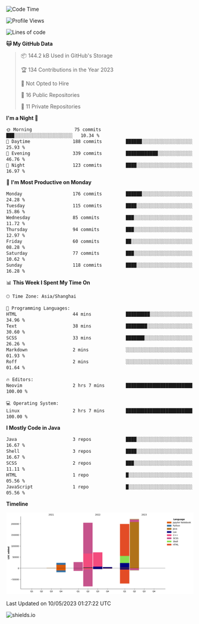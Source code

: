 <!--START_SECTION:waka-->
![Code Time](http://img.shields.io/badge/Code%20Time-263%20hrs%2021%20mins-blue)

![Profile Views](http://img.shields.io/badge/Profile%20Views-0-blue)

![Lines of code](https://img.shields.io/badge/From%20Hello%20World%20I%27ve%20Written-752.6%20thousand%20lines%20of%20code-blue)

**🐱 My GitHub Data** 

> 📦 144.2 kB Used in GitHub's Storage 
 > 
> 🏆 134 Contributions in the Year 2023
 > 
> 🚫 Not Opted to Hire
 > 
> 📜 16 Public Repositories 
 > 
> 🔑 11 Private Repositories 
 > 
**I'm a Night 🦉** 

```text
🌞 Morning                75 commits          ███░░░░░░░░░░░░░░░░░░░░░░   10.34 % 
🌆 Daytime                188 commits         ██████░░░░░░░░░░░░░░░░░░░   25.93 % 
🌃 Evening                339 commits         ████████████░░░░░░░░░░░░░   46.76 % 
🌙 Night                  123 commits         ████░░░░░░░░░░░░░░░░░░░░░   16.97 % 
```
📅 **I'm Most Productive on Monday** 

```text
Monday                   176 commits         ██████░░░░░░░░░░░░░░░░░░░   24.28 % 
Tuesday                  115 commits         ████░░░░░░░░░░░░░░░░░░░░░   15.86 % 
Wednesday                85 commits          ███░░░░░░░░░░░░░░░░░░░░░░   11.72 % 
Thursday                 94 commits          ███░░░░░░░░░░░░░░░░░░░░░░   12.97 % 
Friday                   60 commits          ██░░░░░░░░░░░░░░░░░░░░░░░   08.28 % 
Saturday                 77 commits          ███░░░░░░░░░░░░░░░░░░░░░░   10.62 % 
Sunday                   118 commits         ████░░░░░░░░░░░░░░░░░░░░░   16.28 % 
```


📊 **This Week I Spent My Time On** 

```text
🕑︎ Time Zone: Asia/Shanghai

💬 Programming Languages: 
HTML                     44 mins             █████████░░░░░░░░░░░░░░░░   34.96 % 
Text                     38 mins             ████████░░░░░░░░░░░░░░░░░   30.60 % 
SCSS                     33 mins             ███████░░░░░░░░░░░░░░░░░░   26.26 % 
Markdown                 2 mins              ░░░░░░░░░░░░░░░░░░░░░░░░░   01.93 % 
Roff                     2 mins              ░░░░░░░░░░░░░░░░░░░░░░░░░   01.64 % 

🔥 Editors: 
Neovim                   2 hrs 7 mins        █████████████████████████   100.00 % 

💻 Operating System: 
Linux                    2 hrs 7 mins        █████████████████████████   100.00 % 
```

**I Mostly Code in Java** 

```text
Java                     3 repos             ████░░░░░░░░░░░░░░░░░░░░░   16.67 % 
Shell                    3 repos             ████░░░░░░░░░░░░░░░░░░░░░   16.67 % 
SCSS                     2 repos             ███░░░░░░░░░░░░░░░░░░░░░░   11.11 % 
HTML                     1 repo              █░░░░░░░░░░░░░░░░░░░░░░░░   05.56 % 
JavaScript               1 repo              █░░░░░░░░░░░░░░░░░░░░░░░░   05.56 % 
```



**Timeline**

![Lines of Code chart](https://raw.githubusercontent.com/kopp4/kopp4/main/assets/bar_graph.png)


 Last Updated on 10/05/2023 01:27:22 UTC
<!--END_SECTION:waka-->
![shields.io](https://img.shields.io/github/commit-activity/w/kopp4/kopp4?color=g&label=abusing%20bot&style=flat-square)
